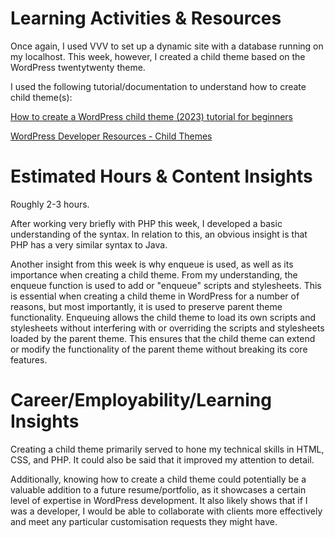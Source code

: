 # **Learning Activities & Resources**
Once again, I used VVV to set up a dynamic site with a database running on my localhost. This week, however, I created a child theme based on the WordPress twentytwenty theme. 

I used the following tutorial/documentation to understand how to create child theme(s):

[How to create a WordPress child theme (2023) tutorial for beginners](https://www.youtube.com/watch?v=y6Shl6tS5zE&t=347s)

[WordPress Developer Resources - Child Themes](https://developer.wordpress.org/themes/advanced-topics/child-themes/)

# **Estimated Hours & Content Insights**
Roughly 2-3 hours.

After working very briefly with PHP this week, I developed a basic understanding of the syntax. In relation to this, an obvious insight is that PHP has a very similar syntax to Java.

Another insight from this week is why enqueue is used, as well as its importance when creating a child theme. From my understanding, the enqueue function is used to add or "enqueue" scripts and stylesheets. This is essential when creating a child theme in WordPress for a number of reasons, but most importantly, it is used to preserve parent theme functionality. Enqueuing allows the child theme to load its own scripts and stylesheets without interfering with or overriding the scripts and stylesheets loaded by the parent theme. This ensures that the child theme can extend or modify the functionality of the parent theme without breaking its core features.

# **Career/Employability/Learning Insights**
Creating a child theme primarily served to hone my technical skills in HTML, CSS, and PHP. It could also be said that it improved my attention to detail. 

Additionally, knowing how to create a child theme could potentially be a valuable addition to a future resume/portfolio, as it showcases a certain level of expertise in WordPress development. It also likely shows that if I was a developer, I would be able to collaborate with clients more effectively and meet any particular customisation requests they might have. 
 
